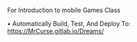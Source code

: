 For Introduction to mobile Games Class

• Automatically Build, Test, And Deploy To: https://MrCurse.gitlab.io/Dreams/
